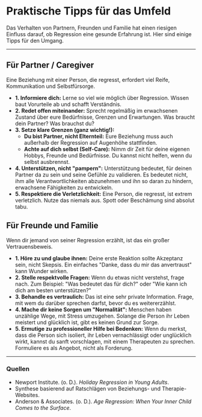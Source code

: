 # Praktische Tipps für das Umfeld

Das Verhalten von Partnern, Freunden und Familie hat einen riesigen Einfluss darauf, ob Regression eine gesunde Erfahrung ist. Hier sind einige Tipps für den Umgang.

---

## Für Partner / Caregiver

Eine Beziehung mit einer Person, die regresst, erfordert viel Reife, Kommunikation und Selbstfürsorge.

* **1. Informiere dich:** Lerne so viel wie möglich über Regression. Wissen baut Vorurteile ab und schafft Verständnis.
* **2. Redet offen miteinander:** Sprecht regelmäßig im erwachsenen Zustand über eure Bedürfnisse, Grenzen und Erwartungen. Was braucht dein Partner? Was brauchst du?
* **3. Setze klare Grenzen (ganz wichtig!):**
    * **Du bist Partner, nicht Elternteil:** Eure Beziehung muss auch außerhalb der Regression auf Augenhöhe stattfinden.
    * **Achte auf dich selbst (Self-Care):** Nimm dir Zeit für deine eigenen Hobbys, Freunde und Bedürfnisse. Du kannst nicht helfen, wenn du selbst ausbrennst.
* **4. Unterstützen, nicht "pampern":** Unterstützung bedeutet, für deinen Partner da zu sein und seine Gefühle zu validieren. Es bedeutet nicht, ihm alle Verantwortlichkeiten abzunehmen und ihn so daran zu hindern, erwachsene Fähigkeiten zu entwickeln.
* **5. Respektiere die Verletzlichkeit:** Eine Person, die regresst, ist extrem verletzlich. Nutze das niemals aus. Spott oder Beschämung sind absolut tabu.

## Für Freunde und Familie

Wenn dir jemand von seiner Regression erzählt, ist das ein großer Vertrauensbeweis.

* **1. Höre zu und glaube ihnen:** Deine erste Reaktion sollte Akzeptanz sein, nicht Skepsis. Ein einfaches "Danke, dass du mir das anvertraust" kann Wunder wirken.
* **2. Stelle respektvolle Fragen:** Wenn du etwas nicht verstehst, frage nach. Zum Beispiel: "Was bedeutet das für dich?" oder "Wie kann ich dich am besten unterstützen?"
* **3. Behandle es vertraulich:** Das ist eine sehr private Information. Frage, mit wem du darüber sprechen darfst, bevor du es weitererzählst.
* **4. Mache dir keine Sorgen um "Normalität":** Menschen haben unzählige Wege, mit Stress umzugehen. Solange die Person ihr Leben meistert und glücklich ist, gibt es keinen Grund zur Sorge.
* **5. Ermutige zu professioneller Hilfe bei Bedenken:** Wenn du merkst, dass die Person sich isoliert, ihr Leben vernachlässigt oder unglücklich wirkt, kannst du sanft vorschlagen, mit einem Therapeuten zu sprechen. Formuliere es als Angebot, nicht als Forderung.

---

### **Quellen**

* Newport Institute. (o. D.). *Holiday Regression in Young Adults*.
* Synthese basierend auf Ratschlägen von Beziehungs- und Therapie-Websites.
* Anderson & Associates. (o. D.). *Age Regression: When Your Inner Child Comes to the Surface*. 